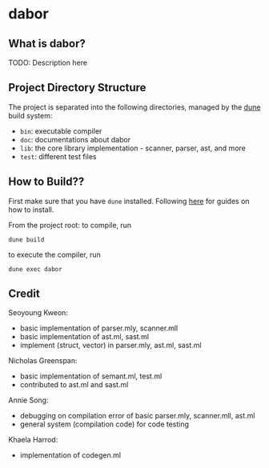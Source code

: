# dabor

## What is dabor?
TODO: Description here
## Project Directory Structure
The project is separated into the following directories, managed by the [dune](https://dune.build/) build system:

- `bin`: executable compiler
- `doc`: documentations about dabor
- `lib`: the core library implementation - scanner, parser, ast, and more
- `test`: different test files

## How to Build??
First make sure that you have `dune` installed. Following [here](https://dune.readthedocs.io/en/stable/quick-start.html#install-dune) for guides on how to install.

From the project root:
 to compile, run
```
dune build
```

to execute the compiler, run
```
dune exec dabor
```

## Credit
Seoyoung Kweon:
- basic implementation of parser.mly, scanner.mll
- basic implementation of ast.ml, sast.ml
- implement (struct, vector) in parser.mly, ast.ml, sast.ml

Nicholas Greenspan:
- basic implementation of semant.ml, test.ml
- contributed to ast.ml and sast.ml

Annie Song:
- debugging on compilation error of basic parser.mly, scanner.mll, ast.ml
- general system (compilation code) for code testing

Khaela Harrod:
- implementation of codegen.ml
